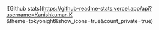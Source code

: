 ![Github stats](https://github-readme-stats.vercel.app/api?username=Kanishkumar-K &theme=tokyonight&show_icons=true&count_private=true)


